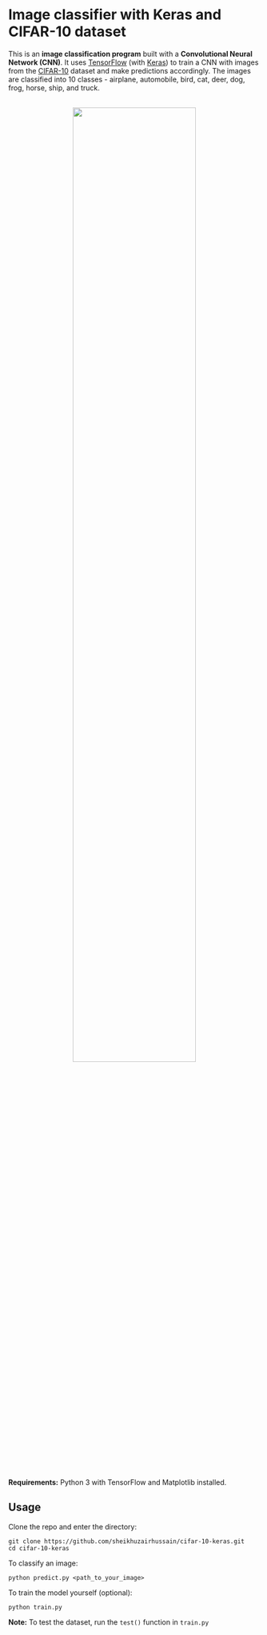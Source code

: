 # Image classifier with Keras and CIFAR-10 dataset

This is an **image classification program** built with a  **Convolutional Neural Network (CNN)**. It uses [TensorFlow](https://www.tensorflow.org/) (with [Keras](https://keras.io/)) to train a CNN with images from the [CIFAR-10](https://www.cs.toronto.edu/~kriz/cifar.html) dataset and make predictions accordingly. The images are classified into 10 classes - airplane, automobile, bird, cat, deer, dog, frog, horse, ship, and truck.

<p align="center">
<br>
<img src="https://i.ibb.co/72H1FSy/frog.png" width="70%">
</p>

**Requirements:** Python 3 with TensorFlow and Matplotlib installed.
## Usage
Clone the repo and enter the directory:
```
git clone https://github.com/sheikhuzairhussain/cifar-10-keras.git
cd cifar-10-keras
```
To classify an image:
```
python predict.py <path_to_your_image>
```
To train the model yourself (optional):
```
python train.py
```
**Note:** To test the dataset, run the `test()` function in `train.py`

